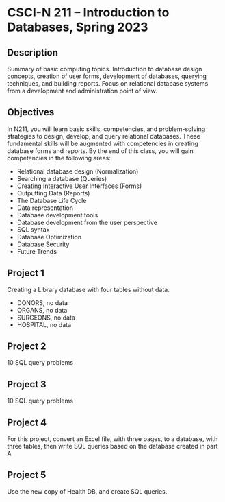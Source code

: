 # CSCI-N 211 – Introduction to Databases, Spring 2023

## Description
Summary of basic computing topics. Introduction to database design concepts, creation of user forms, development of databases, querying techniques, and building reports. Focus on relational database systems from a development and administration point of view.

## Objectives
In N211, you will learn basic skills, competencies, and problem-solving strategies to design, develop, and query relational databases. These fundamental skills will be augmented with competencies in creating database forms and reports. By the end of this class, you will gain competencies in the following areas:

- Relational database design (Normalization)
- Searching a database (Queries)
- Creating Interactive User Interfaces (Forms)
- Outputting Data (Reports)
- The Database Life Cycle
- Data representation
- Database development tools
- Database development from the user perspective
- SQL syntax
- Database Optimization
- Database Security
- Future Trends

## Project 1
Creating a Library database with four tables without data. 

- DONORS, no data
- ORGANS, no data
- SURGEONS, no data
- HOSPITAL, no data

## Project 2
10 SQL query problems

## Project 3
10 SQL query problems

## Project 4
For this project, convert an Excel file, with three pages, to a database, with three tables, then write SQL queries based on the database created in part A

## Project 5
Use the new copy of Health DB, and create SQL queries.
